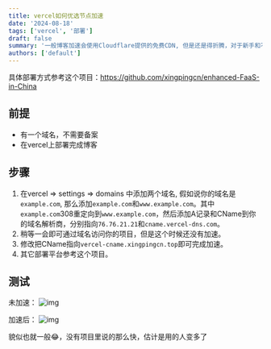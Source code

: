 ```yaml
---
title: vercel如何优选节点加速
date: '2024-08-18'
tags: ['vercel', '部署']
draft: false
summary: '一般博客加速会使用Cloudflare提供的免费CDN, 但是还是得折腾，对于新手和不想折腾的朋友来说还是有一点点繁琐'
authors: ['default']
---
```


具体部署方式参考这个项目：https://github.com/xingpingcn/enhanced-FaaS-in-China
## 前提
- 有一个域名，不需要备案
- 在vercel上部署完成博客

## 步骤
1. 在vercel => settings => domains 中添加两个域名, 假如说你的域名是`example.com`, 那么添加`example.com`和`www.example.com`。其中`example.com`308重定向到`www.example.com`，然后添加A记录和CName到你的域名解析商，分别指向`76.76.21.21`和`cname.vercel-dns.com`。
2. 稍等一会即可通过域名访问你的项目，但是这个时候还没有加速。
3. 修改把CName指向`vercel-cname.xingpingcn.top`即可完成加速。
4. 其它部署平台参考这个项目。

## 测试
未加速：
![img](/static/images/202408/2c20bd11-a368-496a-91a4-efe7e47e41f7.png)

加速后：
![img](/static/images/202408/a4609253-141e-44e9-9ce9-4ea698ef760f.png)

貌似也就一般😂，没有项目里说的那么快，估计是用的人变多了